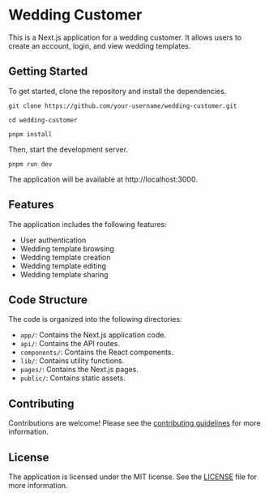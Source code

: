 # Wedding Customer

This is a Next.js application for a wedding customer. It allows users to create an account, login, and view wedding templates.

## Getting Started

To get started, clone the repository and install the dependencies.

```
git clone https://github.com/your-username/wedding-customer.git
```

```
cd wedding-customer
```

```
pnpm install
```

Then, start the development server.

```
pnpm run dev
```

The application will be available at http://localhost:3000.

## Features

The application includes the following features:

- User authentication
- Wedding template browsing
- Wedding template creation
- Wedding template editing
- Wedding template sharing

## Code Structure

The code is organized into the following directories:

- `app/`: Contains the Next.js application code.
- `api/`: Contains the API routes.
- `components/`: Contains the React components.
- `lib/`: Contains utility functions.
- `pages/`: Contains the Next.js pages.
- `public/`: Contains static assets.

## Contributing

Contributions are welcome! Please see the [contributing guidelines](CONTRIBUTING.md) for more information.

## License

The application is licensed under the MIT license. See the [LICENSE](LICENSE) file for more information.
